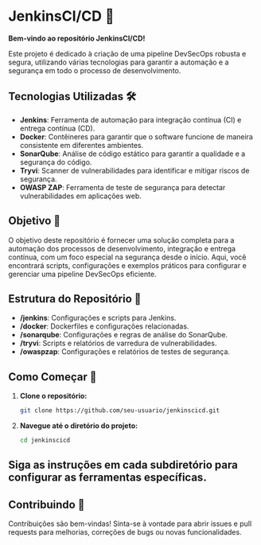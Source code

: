 # JenkinsCI/CD 🚀

**Bem-vindo ao repositório JenkinsCI/CD!**

Este projeto é dedicado à criação de uma pipeline DevSecOps robusta e segura, utilizando várias tecnologias para garantir a automação e a segurança em todo o processo de desenvolvimento.

## Tecnologias Utilizadas 🛠️

- **Jenkins**: Ferramenta de automação para integração contínua (CI) e entrega contínua (CD).
- **Docker**: Contêineres para garantir que o software funcione de maneira consistente em diferentes ambientes.
- **SonarQube**: Análise de código estático para garantir a qualidade e a segurança do código.
- **Tryvi**: Scanner de vulnerabilidades para identificar e mitigar riscos de segurança.
- **OWASP ZAP**: Ferramenta de teste de segurança para detectar vulnerabilidades em aplicações web.

## Objetivo 🎯

O objetivo deste repositório é fornecer uma solução completa para a automação dos processos de desenvolvimento, integração e entrega contínua, com um foco especial na segurança desde o início. Aqui, você encontrará scripts, configurações e exemplos práticos para configurar e gerenciar uma pipeline DevSecOps eficiente.

## Estrutura do Repositório 📁

- **/jenkins**: Configurações e scripts para Jenkins.
- **/docker**: Dockerfiles e configurações relacionadas.
- **/sonarqube**: Configurações e regras de análise do SonarQube.
- **/tryvi**: Scripts e relatórios de varredura de vulnerabilidades.
- **/owaspzap**: Configurações e relatórios de testes de segurança.

## Como Começar 🚀

1. **Clone o repositório:**
   ```bash
   git clone https://github.com/seu-usuario/jenkinscicd.git

2. **Navegue até o diretório do projeto:**
   ```bash
   cd jenkinscicd

## Siga as instruções em cada subdiretório para configurar as ferramentas específicas.

## Contribuindo 🤝
Contribuições são bem-vindas! Sinta-se à vontade para abrir issues e pull requests para melhorias, correções de bugs ou novas funcionalidades.



   
